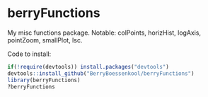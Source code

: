 berryFunctions
==============

My misc functions package. Notable: colPoints, horizHist, logAxis, pointZoom, smallPlot, lsc.

Code to install:

```R
if(!require(devtools)) install.packages("devtools")
devtools::install_github("BerryBoessenkool/berryFunctions")
library(berryFunctions)
?berryFunctions
```
